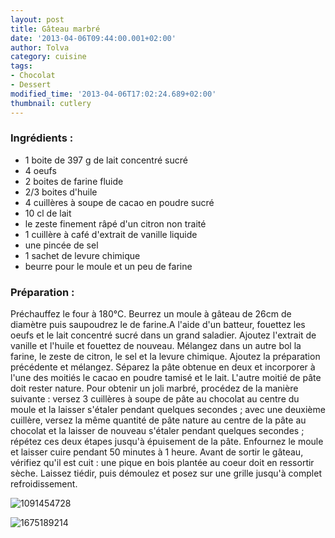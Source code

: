 ```yaml
---
layout: post
title: Gâteau marbré
date: '2013-04-06T09:44:00.001+02:00'
author: Tolva
category: cuisine
tags:
- Chocolat
- Dessert
modified_time: '2013-04-06T17:02:24.689+02:00'
thumbnail: cutlery
---
```


### Ingrédients :
- 1 boite de 397 g de lait concentré sucré
- 4 oeufs
- 2 boites de farine fluide
- 2/3 boites d'huile
- 4 cuillères à soupe de cacao en poudre sucré
- 10 cl de lait
- le zeste finement râpé d'un citron non traité
- 1 cuillère à café d'extrait de vanille liquide
- une pincée de sel
- 1 sachet de levure chimique
- beurre pour le moule et un peu de farine

### Préparation :
Préchauffez le four à 180°C. Beurrez un moule à gâteau de 26cm de diamètre puis saupoudrez le de farine.A l'aide d'un batteur, fouettez les oeufs et le lait concentré sucré dans un grand saladier. Ajoutez l'extrait de vanille et l'huile et fouettez de nouveau. Mélangez dans un autre bol la farine, le zeste de citron, le sel et la levure chimique. Ajoutez la préparation précédente et mélangez. Séparez la pâte obtenue en deux et incorporer à l'une des moitiés le cacao en poudre tamisé et le lait. L'autre moitié de pâte doit rester nature. Pour obtenir un joli marbré, procédez de la manière suivante : versez 3 cuillères à soupe de pâte au chocolat au centre du moule et la laisser s'étaler pendant quelques secondes ; avec une deuxième cuillère, versez la même quantité de pâte nature au centre de la pâte au chocolat et la laisser de nouveau s'étaler pendant quelques secondes ; répétez ces deux étapes jusqu'à épuisement de la pâte. Enfournez le moule et laisser cuire pendant 50 minutes à 1 heure. Avant de sortir le gâteau, vérifiez qu'il est cuit : une pique en bois plantée au coeur doit en ressortir sèche. Laissez tiédir, puis démoulez et posez sur une grille jusqu'à complet refroidissement.

![1091454728](https://lh6.googleusercontent.com/-JCJGJZyPMOw/UV_SUuE0BeI/AAAAAAAAGm4/HZ1ogQHUehQ/s640/blogger-image-1091454728.jpg)

![1675189214](https://lh4.googleusercontent.com/-mGbJKnS4vwQ/UV_SXL1sQfI/AAAAAAAAGnA/k3kuwYwC3Ms/s640/blogger-image-1675189214.jpg)
